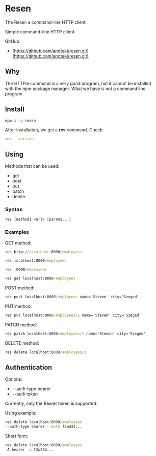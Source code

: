 # Resen

The Resen a command-line HTTP client.

Simple command-line HTTP client.

GitHub:

* [https://github.com/andteki/resen.git](https://github.com/andteki/resen.git)

## Why

The HTTPie command is a very good program, but it cannot be installed with the npm package manager. What we have is not a command line program.

## Install

```cmd
npm i -g resen
```

After installation, we get a **res** command. Check:

```cmd
res --version
```

## Using

Methods that can be used:

* get
* post
* put
* patch
* delete

### Syntax

```cmd
res [method] <url> [params...]
```

### Examples

GET method:

```cmd
res http://localhost:8000/employees
```

```cmd
res localhost:8000/employees
```

```cmd
res :8000/employees
```

```cmd
res get localhost:8000/employees
```

POST method:

```cmd
res post localhost:8000/employees name='Steven' city='Szeged'
```

PUT method:

```cmd
res put localhost:8000/employees/1 name='Steven' city='Szeged'
```

PATCH method:

```cmd
res patch localhost:8000/employees/1 name='Steven' city='Szeged'
```

DELETE method:

```cmd
res delete localhost:8000/employees/1
```

## Authentication

Options:

* --auth-type bearer
* --auth token

Currently, only the Bearer token is supported.

Using example:

```cmd
res delete localhost:8000/employees 
--auth-type bearer --auth f3a434...
```

Short form:

```cmd
res delete localhost:8000/employees 
-A bearer -a f3a434...
```
